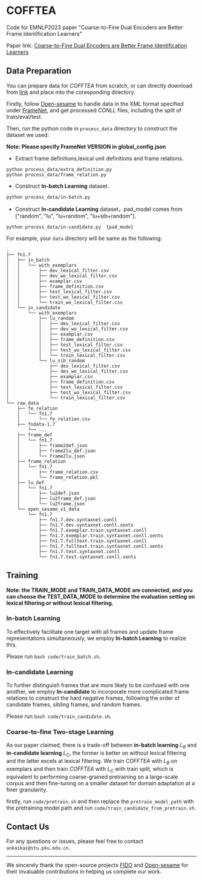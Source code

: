 # COFFTEA
Code for EMNLP2023 paper "Coarse-to-Fine Dual Encoders are Better Frame Identification Learners"

Paper link: [Coarse-to-Fine Dual Encoders are Better Frame Identification Learners]()

## Data Preparation
You can prepare data for *COFFTEA* from scratch, or can directly download from [link](https://drive.google.com/drive/folders/1zTKW3fhhOT755og5BTTGoLNVSHgDQZh6?usp=sharing) and place into the coresponding directory.

Firstly, follow [Open-sesame](https://github.com/swabhs/open-sesame) to handle data in the XML format specified under [FrameNet](https://framenet.icsi.berkeley.edu/framenet_data), and get processed *CONLL* files, including the spilt of train/eval/test.

Then, run the python code in `process_data` directory to construct the dataset we used: 

**Note: Please specify FrameNet VERSION in global_config.json**
- Extract frame definitions,lexical unit definitions and frame relations.
```
python process_data/extra_definition.py
python process_data/frame_relation.py
```
- Construct **In-batch Learning** dataset.
```
python process_data/in-batch.py
```
- Construct **In-candidate Learning** dataset，pad_model comes from ["random", "lu", "lu+random", "lu+sib+random"].
```
python process_data/in-candidate.py  {pad_mode} 
```

For example, your `data` directory will be same as the following:
```
.
├── fn1.7
│   ├── in_batch
│   │   └── with_exemplars
│   │       ├── dev_lexical_filter.csv
│   │       ├── dev_wo_lexical_filter.csv
│   │       ├── examplar.csv
│   │       ├── frame_definition.csv
│   │       ├── test_lexical_filter.csv
│   │       ├── test_wo_lexical_filter.csv
│   │       └── train_wo_lexical_filter.csv
│   └── in_candidate
│       └── with_exemplars
│           ├── lu_random
│           │   ├── dev_lexical_filter.csv
│           │   ├── dev_wo_lexical_filter.csv
│           │   ├── examplar.csv
│           │   ├── frame_definition.csv
│           │   ├── test_lexical_filter.csv
│           │   ├── test_wo_lexical_filter.csv
│           │   └── train_lexical_filter.csv
│           └── lu_sib_random
│               ├── dev_lexical_filter.csv
│               ├── dev_wo_lexical_filter.csv
│               ├── examplar.csv
│               ├── frame_definition.csv
│               ├── test_lexical_filter.csv
│               ├── test_wo_lexical_filter.csv
│               └── train_lexical_filter.csv
└── raw_data
    ├── fe_relation
    │   └── fn1.7
    │       └── fe_relation.csv
    ├── fndata-1.7
        └── ...
    ├── frame_def
    │   └── fn1.7
    │       ├── frame2def.json
    │       ├── frame2lu_def.json
    │       └── frame2lu.json
    ├── frame_relation
    │   └── fn1.7
    │       ├── frame_relation.csv
    │       └── frame_relation.pkl
    ├── lu_def
    │   └── fn1.7
    │       ├── lu2def.json
    │       ├── lu2frame_def.json
    │       └── lu2frame.json
    └── open_sesame_v1_data
        └── fn1.7
            ├── fn1.7.dev.syntaxnet.conll
            ├── fn1.7.dev.syntaxnet.conll.sents
            ├── fn1.7.exemplar.train.syntaxnet.conll
            ├── fn1.7.exemplar.train.syntaxnet.conll.sents
            ├── fn1.7.fulltext.train.syntaxnet.conll
            ├── fn1.7.fulltext.train.syntaxnet.conll.sents
            ├── fn1.7.test.syntaxnet.conll
            └── fn1.7.test.syntaxnet.conll.sents
```

## Training
**Note: the TRAIN_MODE and TRAIN_DATA_MODE are connected, and you can choose the TEST_DATA_MODE to determine the evaluation setting on lexical filtering or without lexical filtering.**
### In-batch Learning
To effectively facilitate one target with all frames and update frame representations simultaneously, we employ **In-batch Learning** to realize this.

Please run `bash code/train_batch.sh`.

### In-candidate Learning
To further distinguish frames that are more likely to be confused with one another, we employ **In-candidate** to incorporate more complicated frame relations to construct the hard negative frames, following the order of candidate frames, sibling frames, and random frames.

Please run `bash code/train_candidate.sh`.

### Coarse-to-fine Two-stage Learning
As our paper claimed, there is a trade-off between **in-batch learning** $L_B$ and **in-candidate learning** $L_C$, the former is better on without lexical filtering and the latter excels at lexical filtering. We train *COFFTEA* with $L_B$ on exemplars and then train *COFFTEA* with $L_C$  with train split, which is equivalent to performing coarse-grained pretraining on a large-scale corpus and then fine-tuning on a smaller dataset for domain adaptation at a finer granularity.

firstly, run `code/pretrain.sh` and then replace the `pretrain_model_path` with the pretraining model path and run `code/train_candidate_from_pretrain.sh`.


## Contact Us
For any questions or issues, please feel free to contact `ankaikai@stu.pku.edu.cn`.


---
We sincerely thank the open-source projects [FIDO](https://github.com/tyjiangU/fido) and [Open-sesame](https://github.com/swabhs/open-sesame) for their invaluable contributions in helping us complete our work.
